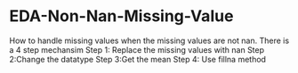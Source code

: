 # EDA-Non-Nan-Missing-Value
How to handle missing values when the missing values are not nan.
There is a 4 step mechansim
Step 1: Replace the missing values with nan
Step 2:Change the datatype
Step 3:Get the mean
Step 4: Use fillna method
